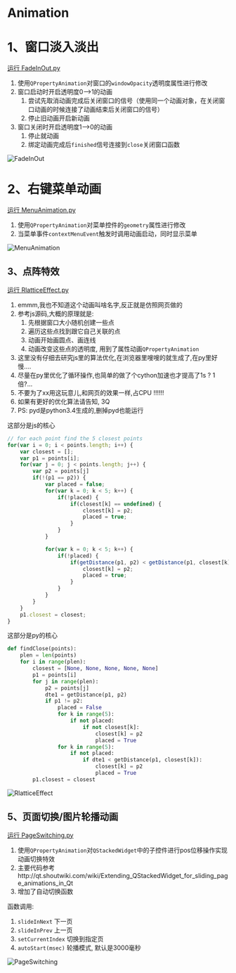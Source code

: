 # Animation

# 1、窗口淡入淡出
[运行 FadeInOut.py](FadeInOut.py)

1. 使用`QPropertyAnimation`对窗口的`windowOpacity`透明度属性进行修改
1. 窗口启动时开启透明度0-->1的动画
    1. 尝试先取消动画完成后关闭窗口的信号（使用同一个动画对象，在关闭窗口动画的时候连接了动画结束后关闭窗口的信号）
    1. 停止旧动画开启新动画
1. 窗口关闭时开启透明度1-->0的动画
    1. 停止就动画
    1. 绑定动画完成后`finished`信号连接到`close`关闭窗口函数

![FadeInOut](ScreenShot/FadeInOut.gif)
   
# 2、右键菜单动画
[运行 MenuAnimation.py](MenuAnimation.py)

1. 使用`QPropertyAnimation`对菜单控件的`geometry`属性进行修改
1. 当菜单事件`contextMenuEvent`触发时调用动画启动，同时显示菜单

![MenuAnimation](ScreenShot/MenuAnimation.gif)

## 3、点阵特效
[运行 RlatticeEffect.py](RlatticeEffect.py)

1. emmm,我也不知道这个动画叫啥名字,反正就是仿照网页做的
1. 参考js源码,大概的原理就是:
    1. 先根据窗口大小随机创建一些点
    1. 遍历这些点找到跟它自己关联的点
    1. 动画开始画圆点、画连线
    1. 动画改变这些点的透明度, 用到了属性动画`QPropertyAnimation`
1. 这里没有仔细去研究js里的算法优化,在浏览器里嗖嗖的就生成了,在py里好慢....
1. 尽量在py里优化了循环操作,也简单的做了个cython加速也才提高了1s ? 1倍?...
1. 不要为了xx用这玩意儿,和网页的效果一样,占CPU !!!!!!
1. 如果有更好的优化算法请告知, 3Q
1. PS: pyd是python3.4生成的,删掉pyd也能运行

这部分是js的核心
```js
// for each point find the 5 closest points
for(var i = 0; i < points.length; i++) {
    var closest = [];
    var p1 = points[i];
    for(var j = 0; j < points.length; j++) {
        var p2 = points[j]
        if(!(p1 == p2)) {
            var placed = false;
            for(var k = 0; k < 5; k++) {
                if(!placed) {
                    if(closest[k] == undefined) {
                        closest[k] = p2;
                        placed = true;
                    }
                }
            }

            for(var k = 0; k < 5; k++) {
                if(!placed) {
                    if(getDistance(p1, p2) < getDistance(p1, closest[k])) {
                        closest[k] = p2;
                        placed = true;
                    }
                }
            }
        }
    }
    p1.closest = closest;
}
```

这部分是py的核心
```python
def findClose(points):
    plen = len(points)
    for i in range(plen):
        closest = [None, None, None, None, None]
        p1 = points[i]
        for j in range(plen):
            p2 = points[j]
            dte1 = getDistance(p1, p2)
            if p1 != p2:
                placed = False
                for k in range(5):
                    if not placed:
                        if not closest[k]:
                            closest[k] = p2
                            placed = True
                for k in range(5):
                    if not placed:
                        if dte1 < getDistance(p1, closest[k]):
                            closest[k] = p2
                            placed = True
        p1.closest = closest
```

![RlatticeEffect](ScreenShot/RlatticeEffect.gif)

## 5、页面切换/图片轮播动画
[运行 PageSwitching.py](PageSwitching.py)

1. 使用`QPropertyAnimation`对`QStackedWidget`中的子控件进行pos位移操作实现动画切换特效
1. 主要代码参考http://qt.shoutwiki.com/wiki/Extending_QStackedWidget_for_sliding_page_animations_in_Qt
1. 增加了自动切换函数

函数调用:

1. `slideInNext` 下一页
1. `slideInPrev` 上一页
1. `setCurrentIndex` 切换到指定页
1. `autoStart(msec)`  轮播模式, 默认是3000毫秒

![PageSwitching](ScreenShot/PageSwitching.gif)